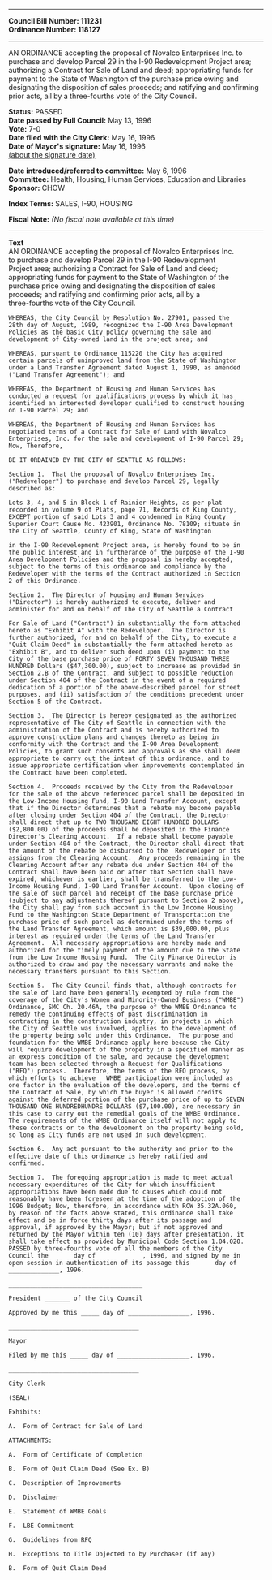 * * * * *  
  
**Council Bill Number: [](#h0)[](#h2)111231**   
**Ordinance Number: 118127**  
  
* * * * *  
  
AN ORDINANCE accepting the proposal of Novalco Enterprises Inc. to purchase and develop Parcel 29 in the I-90 Redevelopment Project area; authorizing a Contract for Sale of Land and deed; appropriating funds for payment to the State of Washington of the purchase price owing and designating the disposition of sales proceeds; and ratifying and confirming prior acts, all by a three-fourths vote of the City Council.  
  
**Status:** PASSED   
**Date passed by Full Council:** May 13, 1996   
**Vote:** 7-0   
**Date filed with the City Clerk:** May 16, 1996   
**Date of Mayor's signature:** May 16, 1996   
[(about the signature date)](/~public/approvaldate.htm)   
  
  
**Date introduced/referred to committee:** May 6, 1996   
**Committee:** Health, Housing, Human Services, Education and Libraries   
**Sponsor:** CHOW   
  
**Index Terms:** SALES, I-90, HOUSING  
  
**Fiscal Note:** *(No fiscal note available at this time)*  
  
* * * * *  
  
**Text**  
    AN ORDINANCE accepting the proposal of Novalco Enterprises Inc.  
    to purchase and develop Parcel 29 in the I-90 Redevelopment  
    Project area; authorizing a Contract for Sale of Land and deed;  
    appropriating funds for payment to the State of Washington of the  
    purchase price owing and designating the disposition of sales  
    proceeds; and ratifying and confirming prior acts, all by a  
    three-fourths vote of the City Council.  
  
    WHEREAS, the City Council by Resolution No. 27901, passed the  
    28th day of August, 1989, recognized the I-90 Area Development  
    Policies as the basic City policy governing the sale and  
    development of City-owned land in the project area; and  
  
    WHEREAS, pursuant to Ordinance 115220 the City has acquired  
    certain parcels of unimproved land from the State of Washington  
    under a Land Transfer Agreement dated August 1, 1990, as amended  
    ("Land Transfer Agreement"); and  
  
    WHEREAS, the Department of Housing and Human Services has  
    conducted a request for qualifications process by which it has  
    identified an interested developer qualified to construct housing  
    on I-90 Parcel 29; and  
  
    WHEREAS, the Department of Housing and Human Services has  
    negotiated terms of a Contract for Sale of Land with Novalco  
    Enterprises, Inc. for the sale and development of I-90 Parcel 29;  
    Now, Therefore,  
  
    BE IT ORDAINED BY THE CITY OF SEATTLE AS FOLLOWS:  
  
    Section 1.  That the proposal of Novalco Enterprises Inc.  
    ("Redeveloper") to purchase and develop Parcel 29, legally  
    described as:  
  
    Lots 3, 4, and 5 in Block 1 of Rainier Heights, as per plat  
    recorded in volume 9 of Plats, page 71, Records of King County,  
    EXCEPT portion of said Lots 3 and 4 condemned in King County  
    Superior Court Cause No. 423901, Ordinance No. 78109; situate in  
    the City of Seattle, County of King, State of Washington  
  
    in the I-90 Redevelopment Project area, is hereby found to be in  
    the public interest and in furtherance of the purpose of the I-90  
    Area Development Policies and the proposal is hereby accepted,  
    subject to the terms of this ordinance and compliance by the  
    Redeveloper with the terms of the Contract authorized in Section  
    2 of this Ordinance.  
  
    Section 2.  The Director of Housing and Human Services  
    ("Director") is hereby authorized to execute, deliver and  
    administer for and on behalf of The City of Seattle a Contract  
  
    For Sale of Land ("Contract") in substantially the form attached  
    hereto as "Exhibit A" with the Redeveloper.  The Director is  
    further authorized, for and on behalf of the City, to execute a  
    "Quit Claim Deed" in substantially the form attached hereto as  
    "Exhibit B", and to deliver such deed upon (i) payment to the  
    City of the base purchase price of FORTY SEVEN THOUSAND THREE  
    HUNDRED Dollars ($47,300.00), subject to increase as provided in  
    Section 2.B of the Contract, and subject to possible reduction  
    under Section 404 of the Contract in the event of a required  
    dedication of a portion of the above-described parcel for street  
    purposes, and (ii) satisfaction of the conditions precedent under  
    Section 5 of the Contract.  
  
    Section 3.  The Director is hereby designated as the authorized  
    representative of The City of Seattle in connection with the  
    administration of the Contract and is hereby authorized to  
    approve construction plans and changes thereto as being in  
    conformity with the Contract and the I-90 Area Development  
    Policies, to grant such consents and approvals as she shall deem  
    appropriate to carry out the intent of this ordinance, and to  
    issue appropriate certification when improvements contemplated in  
    the Contract have been completed.  
  
    Section 4.  Proceeds received by the City from the Redeveloper  
    for the sale of the above referenced parcel shall be deposited in  
    the Low-Income Housing Fund, I-90 Land Transfer Account, except  
    that if the Director determines that a rebate may become payable  
    after closing under Section 404 of the Contract, the Director  
    shall direct that up to TWO THOUSAND EIGHT HUNDRED DOLLARS  
    ($2,800.00) of the proceeds shall be deposited in the Finance  
    Director's Clearing Account.  If a rebate shall become payable  
    under Section 404 of the Contract, the Director shall direct that  
    the amount of the rebate be disbursed to the  Redeveloper or its  
    assigns from the Clearing Account.  Any proceeds remaining in the  
    Clearing Account after any rebate due under Section 404 of the  
    Contract shall have been paid or after that Section shall have  
    expired, whichever is earlier, shall be transferred to the Low-  
    Income Housing Fund, I-90 Land Transfer Account.  Upon closing of  
    the sale of such parcel and receipt of the base purchase price  
    (subject to any adjustments thereof pursuant to Section 2 above),  
    the City shall pay from such account in the Low Income Housing  
    Fund to the Washington State Department of Transportation the  
    purchase price of such parcel as determined under the terms of  
    the Land Transfer Agreement, which amount is $39,000.00, plus  
    interest as required under the terms of the Land Transfer  
    Agreement.  All necessary appropriations are hereby made and  
    authorized for the timely payment of the amount due to the State  
    from the Low Income Housing Fund.  The City Finance Director is  
    authorized to draw and pay the necessary warrants and make the  
    necessary transfers pursuant to this Section.  
  
    Section 5.  The City Council finds that, although contracts for  
    the sale of land have been generally exempted by rule from the  
    coverage of the City's Women and Minority-Owned Business ("WMBE")  
    Ordinance, SMC Ch. 20.46A, the purpose of the WMBE Ordinance to  
    remedy the continuing effects of past discrimination in  
    contracting in the construction industry, in projects in which  
    the City of Seattle was involved, applies to the development of  
    the property being sold under this Ordinance.  The purpose and  
    foundation for the WMBE Ordinance apply here because the City  
    will require development of the property in a specified manner as  
    an express condition of the sale, and because the development  
    team has been selected through a Request for Qualifications  
    ("RFQ") process.  Therefore, the terms of the RFQ process, by  
    which efforts to achieve   WMBE participation were included as  
    one factor in the evaluation of the developers, and the terms of  
    the Contract of Sale, by which the buyer is allowed credits  
    against the deferred portion of the purchase price of up to SEVEN  
    THOUSAND ONE HUNDREDHUNDRE DOLLARS ($7,100.00), are necessary in  
    this case to carry out the remedial goals of the WMBE Ordinance.  
    The requirements of the WMBE Ordinance itself will not apply to  
    these contracts or to the development on the property being sold,  
    so long as City funds are not used in such development.  
  
    Section 6.  Any act pursuant to the authority and prior to the  
    effective date of this ordinance is hereby ratified and  
    confirmed.  
  
    Section 7.  The foregoing appropriation is made to meet actual  
    necessary expenditures of the City for which insufficient  
    appropriations have been made due to causes which could not  
    reasonably have been foreseen at the time of the adoption of the  
    1996 Budget; Now, therefore, in accordance with RCW 35.32A.060,  
    by reason of the facts above stated, this ordinance shall take  
    effect and be in force thirty days after its passage and  
    approval, if approved by the Mayor; but if not approved and  
    returned by the Mayor within ten (10) days after presentation, it  
    shall take effect as provided by Municipal Code Section 1.04.020.  
    PASSED by three-fourths vote of all the members of the City  
    Council the       day of             , 1996, and signed by me in  
    open session in authentication of its passage this       day of  
    ______________, 1996.  
  
    _____________________________________  
  
    President _______ of the City Council  
  
    Approved by me this _____ day of _________________, 1996.  
  
    ____________________________________  
  
    Mayor  
  
    Filed by me this _____ day of ____________________, 1996.  
  
    ____________________________________  
  
    City Clerk  
  
    (SEAL)  
  
    Exhibits:  
  
    A.  Form of Contract for Sale of Land  
  
    ATTACHMENTS:  
  
    A.  Form of Certificate of Completion  
  
    B.  Form of Quit Claim Deed (See Ex. B)  
  
    C.  Description of Improvements  
  
    D.  Disclaimer  
  
    E.  Statement of WMBE Goals  
  
    F.  LBE Commitment  
  
    G.  Guidelines from RFQ  
  
    H.  Exceptions to Title Objected to by Purchaser (if any)  
  
    B.  Form of Quit Claim Deed  
